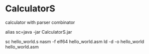 # CalculatorS
calculator with parser combinator

alias sc=java -jar CalculatorS.jar

sc hello_world.s
nasm -f elf64 hello_world.asm
ld -d -o hello_world hello_world.asm
